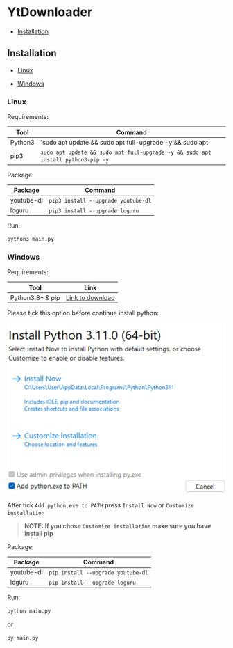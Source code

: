 # YtDownloader

- [Installation](#Installation)

## Installation

- [Linux](#Linux)

- [Windows](#Windows)

### Linux

Requirements:

|Tool  |Command|
|--------|-----------|
|Python3|`sudo apt update && sudo apt full-upgrade -y && sudo apt |install python3 -y` |
|pip3|`sudo apt update && sudo apt full-upgrade -y && sudo apt install python3-pip -y` |

Package:

| Package    | Command |
| ---------- | --------------- |
| youtube-dl | `pip3 install --upgrade youtube-dl` |
| loguru     | `pip3 install --upgrade loguru` |

Run:

```bash
python3 main.py
```

### Windows

Requirements:

| Tool             | Link                                                  |
| ---------------- | ----------------------------------------------------- |
| Python3.8+ & pip | [Link to download](https://www.python.org/downloads/) |

Please tick this option before continue install python:

![install_option](Image/py_install.png)

After tick `Add python.exe to PATH` press `Install Now` or `Customize installation`

> **NOTE: If you chose `Customize installation` make sure you have install pip**

Package:

| Package    | Command                            |
| ---------- | ---------------------------------- |
| youtube-dl | `pip install --upgrade youtube-dl` |
| loguru     | `pip install --upgrade loguru`     |

Run:

```bash
python main.py
```

or

```bash
py main.py
```



